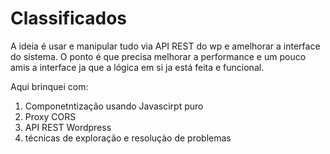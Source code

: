 # Classificados

A ideia é usar e manipular tudo via API REST do wp e amelhorar a interface do sistema. O ponto é que precisa melhorar a performance e um pouco amis a interface ja que a lógica em si ja está feita e funcional.

Aqui brinquei com:
1. Componetntização usando Javascirpt puro
2. Proxy CORS
3. API REST Wordpress
4. técnicas de exploração e resoluçào de problemas
